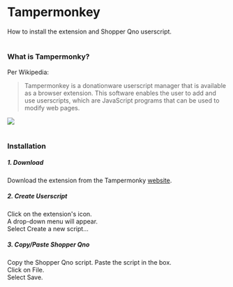 # Tampermonkey  
How to install the extension and Shopper Qno userscript.

#  
### What is Tampermonky?

Per Wikipedia:  
> Tampermonkey is a donationware userscript manager that is available as a browser extension. This software enables the user to add and use userscripts, which are JavaScript programs that can be used to modify web pages.  


![](https://store-images.s-microsoft.com/image/apps.10787.13510798887630003.0dc21776-4747-4c50-963e-02725c86c2ec.d8639569-af71-4467-9973-ed793bb55c28?mode=scale&q=90&h=200&w=200&background=%23ffffff)

#
### Installation

##### 1. Download  
Download the extension from the Tampermonky [website](https://www.tampermonkey.net/).  

##### 2. Create Userscript  
Click on the extension's icon.    
A drop-down menu will appear.  
Select Create a new script...

##### 3. Copy/Paste Shopper Qno  
Copy the Shopper Qno script.
Paste the script in the <New userscript> box.  
Click on File.  
Select Save.
